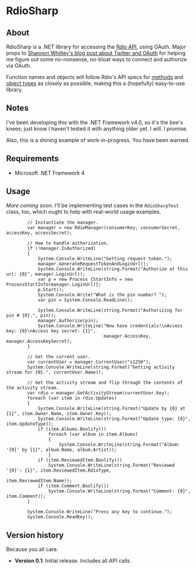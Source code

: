 # RdioSharp

## About

RdioSharp is a .NET library for accessing the [Rdio API](http://developer.rdio.com/), using OAuth. Major props to [Shannon Whitley's blog post about Twitter and OAuth](http://goo.gl/WdHzi) for helping me figure out some no-nonsense, no-bloat ways to connect and authorize via OAuth.

Function names and objects will follow Rdio's API specs for [methods](http://developer.rdio.com/docs/read/rest/methods) and [object types](http://developer.rdio.com/docs/read/rest/types) as closely as possible, making this a (hopefully) easy-to-use library.

## Notes

I've been developing this with the .NET Framework v4.0, so it's the bee's knees; just know I haven't tested it with anything older yet. I will. I promise.

Also, this is a shining example of work-in-progress. You have been warned.

## Requirements

 * Microsoft .NET Framework 4

## Usage

*More coming soon*. I'll be implementing test cases in the `RdioSharpTest` class, too, which ought to help with real-world usage examples.

            // Instantiate the manager.
            var manager = new RdioManager(consumerKey, consumerSecret, accessKey, accessSecret);

            // How to handle authorization.
            if (!manager.IsAuthorized)
            {
                System.Console.WriteLine("Getting request token.");
                manager.GenerateRequestTokenAndLoginUrl();
                System.Console.WriteLine(string.Format("Authorize at this url: {0}", manager.LoginUrl));
                var p = new Process {StartInfo = new ProcessStartInfo(manager.LoginUrl)};
                p.Start();
                System.Console.Write("What is the pin number? ");
                var pin = System.Console.ReadLine();

                System.Console.WriteLine(string.Format("Authorizing for pin # {0}.", pin));
                manager.Authorize(pin);
                System.Console.WriteLine("Now have credentials!\nAccess key: {0}\nAccess key secret: {1}",
                                         manager.AccessKey, manager.AccessKeySecret);
            }

            // Get the current user.
            var currentUser = manager.CurrentUser("s1250");
            System.Console.WriteLine(string.Format("Getting activity stream for {0}.", currentUser.Name));

            // Get the activity stream and flip through the contents of the activity stream.
            var rdio = manager.GetActivityStream(currentUser.Key);
            foreach (var item in rdio.Updates)
            {
                System.Console.WriteLine(string.Format("Update by {0} at {1}", item.Owner.Name, item.Owner.Key));
                System.Console.WriteLine(string.Format("Update type: {0}", item.UpdateType));
                if (item.Albums.Boolify())
                    foreach (var album in item.Albums)
                    {
                        System.Console.WriteLine(string.Format("Album: '{0}' by {1}", album.Name, album.Artist));
                    }
                if (item.ReviewedItem.Boolify())
                    System.Console.WriteLine(string.Format("Reviewed '{0}': {1}", item.ReviewedItem.RdioType,
                                                           item.ReviewedItem.Name));
                if (item.Comment.Boolify())
                    System.Console.WriteLine(string.Format("Comment: {0}", item.Comment));
            }

            System.Console.WriteLine("Press any key to continue.");
            System.Console.ReadKey();
	
## Version history

Because you all care.

 * **Version 0.1**: Initial release. Includes all API calls.
